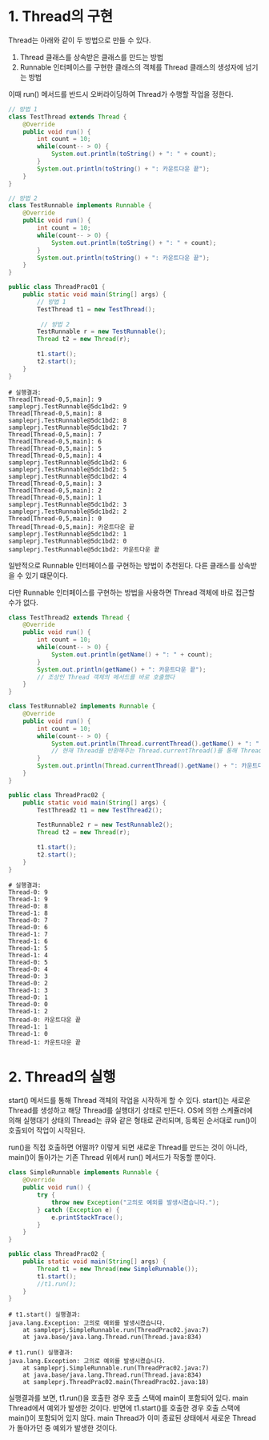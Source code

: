 # 1. Thread의 구현

Thread는 아래와 같이 두 방법으로 만들 수 있다.
1. Thread 클래스를 상속받은 클래스를 만드는 방법
2. Runnable 인터페이스를 구현한 클래스의 객체를 Thread 클래스의 생성자에 넘기는 방법

이때 run() 메서드를 반드시 오버라이딩하여 Thread가 수행할 작업을 정한다.

```java
// 방법 1
class TestThread extends Thread {
	@Override
	public void run() {
		int count = 10;
		while(count-- > 0) {
			System.out.println(toString() + ": " + count);
		}
		System.out.println(toString() + ": 카운트다운 끝");
	}
}

// 방법 2
class TestRunnable implements Runnable {
	@Override
	public void run() {
		int count = 10;
		while(count-- > 0) {
			System.out.println(toString() + ": " + count);
		}
		System.out.println(toString() + ": 카운트다운 끝");
	}
}

public class ThreadPrac01 {
	public static void main(String[] args) {
        // 방법 1
		TestThread t1 = new TestThread();
		
         // 방법 2
		TestRunnable r = new TestRunnable();
		Thread t2 = new Thread(r);
		
		t1.start();
		t2.start();
	}
}

```
```
# 실행결과:
Thread[Thread-0,5,main]: 9
sampleprj.TestRunnable@5dc1bd2: 9
Thread[Thread-0,5,main]: 8
sampleprj.TestRunnable@5dc1bd2: 8
sampleprj.TestRunnable@5dc1bd2: 7
Thread[Thread-0,5,main]: 7
Thread[Thread-0,5,main]: 6
Thread[Thread-0,5,main]: 5
Thread[Thread-0,5,main]: 4
sampleprj.TestRunnable@5dc1bd2: 6
sampleprj.TestRunnable@5dc1bd2: 5
sampleprj.TestRunnable@5dc1bd2: 4
Thread[Thread-0,5,main]: 3
Thread[Thread-0,5,main]: 2
Thread[Thread-0,5,main]: 1
sampleprj.TestRunnable@5dc1bd2: 3
sampleprj.TestRunnable@5dc1bd2: 2
Thread[Thread-0,5,main]: 0
Thread[Thread-0,5,main]: 카운트다운 끝
sampleprj.TestRunnable@5dc1bd2: 1
sampleprj.TestRunnable@5dc1bd2: 0
sampleprj.TestRunnable@5dc1bd2: 카운트다운 끝
```

일반적으로 Runnable 인터페이스를 구현하는 방법이 추천된다. 다른 클래스를 상속받을 수 있기 떄문이다.

다만 Runnable 인터페이스를 구현하는 방법을 사용하면 Thread 객체에 바로 접근할 수가 없다.

```java
class TestThread2 extends Thread {
	@Override
	public void run() {
		int count = 10;
		while(count-- > 0) {
			System.out.println(getName() + ": " + count);
		}
		System.out.println(getName() + ": 카운트다운 끝");
        // 조상인 Thread 객체의 메서드를 바로 호출했다
	}
}

class TestRunnable2 implements Runnable {
	@Override
	public void run() {
		int count = 10;
		while(count-- > 0) {
			System.out.println(Thread.currentThread().getName() + ": " + count);
            // 현재 Thread를 반환해주는 Thread.currentThread()를 통해 Thread 객체에 접근했다.
		}
		System.out.println(Thread.currentThread().getName() + ": 카운트다운 끝");
	}
}

public class ThreadPrac02 {
	public static void main(String[] args) {
		TestThread2 t1 = new TestThread2();
		
		TestRunnable2 r = new TestRunnable2();
		Thread t2 = new Thread(r);
		
		t1.start();
		t2.start();
	}
}

```
```
# 실행결과:
Thread-0: 9
Thread-1: 9
Thread-0: 8
Thread-1: 8
Thread-0: 7
Thread-0: 6
Thread-1: 7
Thread-1: 6
Thread-1: 5
Thread-1: 4
Thread-0: 5
Thread-0: 4
Thread-0: 3
Thread-0: 2
Thread-1: 3
Thread-0: 1
Thread-0: 0
Thread-1: 2
Thread-0: 카운트다운 끝
Thread-1: 1
Thread-1: 0
Thread-1: 카운트다운 끝
```

# 2. Thread의 실행
start() 메서드를 통해 Thread 객체의 작업을 시작하게 할 수 있다. start()는 새로운 Thread를 생성하고 해당 Thread를 실행대기 상태로 만든다. OS에 의한 스케쥴러에 의해 실행대기 상태의 Thread는 큐와 같은 형태로 관리되며, 등록된 순서대로 run()이 호출되어 작업이 시작된다.

run()을 직접 호출하면 어떨까? 이렇게 되면 새로운 Thread를 만드는 것이 아니라, main()이 돌아가는 기존 Thread 위에서 run() 메서드가 작동할 뿐이다.

```java
class SimpleRunnable implements Runnable {
	@Override
	public void run() {
		try {
			throw new Exception("고의로 예외를 발생시켰습니다.");
		} catch (Exception e) {
			e.printStackTrace();
		}
	}
}

public class ThreadPrac02 {
	public static void main(String[] args) {
		Thread t1 = new Thread(new SimpleRunnable());
		t1.start();
		//t1.run();
	}
}
```

```
# t1.start() 실행결과:
java.lang.Exception: 고의로 예외를 발생시켰습니다.
	at sampleprj.SimpleRunnable.run(ThreadPrac02.java:7)
	at java.base/java.lang.Thread.run(Thread.java:834)

# t1.run() 실행결과:
java.lang.Exception: 고의로 예외를 발생시켰습니다.
	at sampleprj.SimpleRunnable.run(ThreadPrac02.java:7)
	at java.base/java.lang.Thread.run(Thread.java:834)
	at sampleprj.ThreadPrac02.main(ThreadPrac02.java:18)
```

실행결과를 보면, t1.run()을 호출한 경우 호출 스택에 main이 포함되어 있다. main Thread에서 예외가 발생한 것이다. 반면에 t1.start()를 호출한 경우 호출 스택에 main()이 포함되어 있지 않다. main Thread가 이미 종료된 상태에서 새로운 Thread가 돌아가던 중 예외가 발생한 것이다.